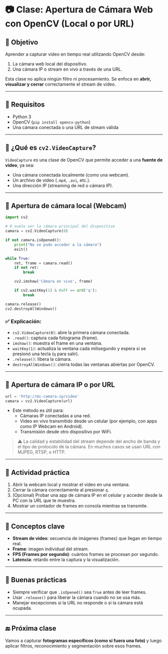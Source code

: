 # 📷 Clase: Apertura de Cámara Web con OpenCV (Local o por URL)

## 🎯 Objetivo

Aprender a capturar video en tiempo real utilizando OpenCV desde:

1. La cámara web local del dispositivo.
2. Una cámara IP o stream en vivo a través de una URL.

Esta clase no aplica ningún filtro ni procesamiento. Se enfoca en **abrir, visualizar y cerrar** correctamente el stream de video.

---

## 🧰 Requisitos

- Python 3
- OpenCV (`pip install opencv-python`)
- Una cámara conectada o una URL de stream válida

---

## 🧠 ¿Qué es `cv2.VideoCapture`?

`VideoCapture` es una clase de OpenCV que permite acceder a una **fuente de video**, ya sea:

- Una cámara conectada localmente (como una webcam).
- Un archivo de video (`.mp4`, `.avi`, etc.).
- Una dirección IP (streaming de red o cámara IP).

---

## 🔹 Apertura de cámara local (Webcam)

```python
import cv2

# 0 suele ser la cámara principal del dispositivo
camara = cv2.VideoCapture(0)

if not camara.isOpened():
    print("No se pudo acceder a la cámara")
    exit()

while True:
    ret, frame = camara.read()
    if not ret:
        break

    cv2.imshow('Cámara en vivo', frame)

    if cv2.waitKey(1) & 0xFF == ord('q'):
        break

camara.release()
cv2.destroyAllWindows()
```

### ✅ Explicación:
- `cv2.VideoCapture(0)`: abre la primera cámara conectada.
- `.read()`: captura cada fotograma (frame).
- `imshow()`: muestra el frame en una ventana.
- `waitKey(1)`: actualiza la ventana cada milisegundo y espera si se presionó una tecla (`q` para salir).
- `.release()`: libera la cámara.
- `destroyAllWindows()`: cierra todas las ventanas abiertas por OpenCV.

---

## 🔹 Apertura de cámara IP o por URL

```python
url = 'http://mi-camara-ip/video'
camara = cv2.VideoCapture(url)
```

- Este método es útil para:
  - Cámaras IP conectadas a una red.
  - Video en vivo transmitido desde un celular (por ejemplo, con apps como IP Webcam en Android).
  - Transmisión desde otro dispositivo por WiFi.

> ⚠️ La calidad y estabilidad del stream depende del ancho de banda y el tipo de protocolo de la cámara. En muchos casos se usan URL con MJPEG, RTSP, o HTTP.

---

## 🧪 Actividad práctica

1. Abrir la webcam local y mostrar el video en una ventana.
2. Cerrar la cámara correctamente al presionar `q`.
3. (Opcional) Probar una app de cámara IP en el celular y acceder desde la PC con la URL que te muestra.
4. Mostrar un contador de frames en consola mientras se transmite.

---

## 🧠 Conceptos clave

- **Stream de video**: secuencia de imágenes (frames) que llegan en tiempo real.
- **Frame**: imagen individual del stream.
- **FPS (Frames por segundo)**: cuántos frames se procesan por segundo.
- **Latencia**: retardo entre la captura y la visualización.

---

## 🛑 Buenas prácticas

- Siempre verificar que `.isOpened()` sea `True` antes de leer frames.
- Usar `.release()` para liberar la cámara cuando no se usa más.
- Manejar excepciones si la URL no responde o si la cámara está ocupada.

---

## 🔚 Próxima clase

Vamos a capturar **fotogramas específicos (como si fuera una foto)** y luego aplicar filtros, reconocimiento y segmentación sobre esos frames.